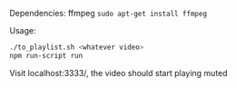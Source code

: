 Dependencies: ffmpeg
`sudo apt-get install ffmpeg`

Usage:
```bash
./to_playlist.sh <whatever video>
npm run-script run
```

Visit localhost:3333/, the video should start playing muted
